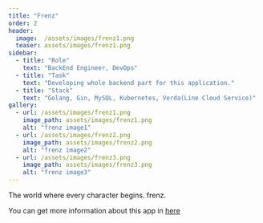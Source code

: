 ```yaml
---
title: "Frenz"
order: 2
header:
  image:  /assets/images/frenz1.png
  teaser: assets/images/frenz1.png
sidebar:
  - title: "Role"
    text: "BackEnd Engineer, DevOps"
  - title: "Task"
    text: "Developing whole backend part for this application."
  - title: "Stack"
    text: "Golang, Gin, MySQL, Kubernetes, Verda(Line Cloud Service)"
gallery:
  - url: /assets/images/frenz1.png
    image_path: assets/images/frenz1.png
    alt: "frenz image1"
  - url: /assets/images/frenz2.png
    image_path: assets/images/frenz2.png
    alt: "frenz image2"
  - url: /assets/images/frenz3.png
    image_path: assets/images/frenz3.png
    alt: "frenz image3"
---
```


The world where every character begins. frenz.

You can get more information about this app in [here](http://www.frenz.world/)